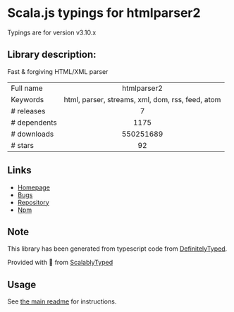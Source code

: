 
# Scala.js typings for htmlparser2

Typings are for version v3.10.x

## Library description:
Fast & forgiving HTML/XML parser

|                    |                 |
| ------------------ | :-------------: |
| Full name          | htmlparser2 |
| Keywords           | html, parser, streams, xml, dom, rss, feed, atom |
| # releases         | 7 |
| # dependents       | 1175 |
| # downloads        | 550251689 |
| # stars            | 92 |

## Links
- [Homepage](https://github.com/fb55/htmlparser2#readme)
- [Bugs](https://github.com/fb55/htmlparser2/issues)
- [Repository](https://github.com/fb55/htmlparser2)
- [Npm](https://www.npmjs.com/package/htmlparser2)
    


## Note
This library has been generated from typescript code from [DefinitelyTyped](https://definitelytyped.org).

Provided with :purple_heart: from [ScalablyTyped](https://github.com/oyvindberg/ScalablyTyped)

## Usage
See [the main readme](../../readme.md) for instructions.


